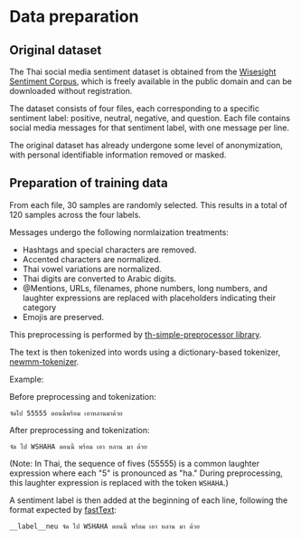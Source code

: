 # Data preparation

## Original dataset

The Thai social media sentiment dataset is obtained from the
[Wisesight Sentiment Corpus][1], which is freely available in the public domain
and can be downloaded without registration.

The dataset consists of four files, each corresponding to a specific sentiment
label: positive, neutral, negative, and question. Each file contains social
media messages for that sentiment label, with one message per line.

The original dataset has already undergone some level of anonymization, with
personal identifiable information removed or masked.

## Preparation of training data

From each file, 30 samples are randomly selected. This results in a total of
120 samples across the four labels.

Messages undergo the following normlaization treatments:

- Hashtags and special characters are removed.
- Accented characters are normalized.
- Thai vowel variations are normalized.
- Thai digits are converted to Arabic digits.
- @Mentions, URLs, filenames, phone numbers, long numbers, and laughter
  expressions are replaced with placeholders indicating their category
- Emojis are preserved.

This preprocessing is performed by [th-simple-preprocessor library][2].

The text is then tokenized into words using a dictionary-based tokenizer,
[newmm-tokenizer][3].

Example:

Before preprocessing and tokenization:

```text
จัดไป 55555 ตอนนี้พร้อม เอาหลานมาด้วย
```

After preprocessing and tokenization:

```text
จัด ไป WSHAHA ตอนนี้ พร้อม เอา หลาน มา ด้วย
```

(Note: In Thai, the sequence of fives (55555) is a common laughter expression
where each "5" is pronounced as "ha." During preprocessing, this laughter
expression is replaced with the token `WSHAHA`.)

A sentiment label is then added at the beginning of each line, following the
format expected by [fastText][4]:

```text
__label__neu จัด ไป WSHAHA ตอนนี้ พร้อม เอา หลาน มา ด้วย
```

[1]: https://github.com/PyThaiNLP/wisesight-sentiment/
[2]: https://pypi.org/project/th-simple-preprocessor/
[3]: https://pypi.org/project/newmm-tokenizer/
[4]: https://fasttext.cc/
